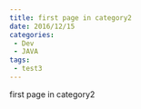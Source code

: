 ```yaml
---
title: first page in category2
date: 2016/12/15
categories:
 - Dev
 - JAVA
tags:
 - test3
---
```


first page in category2